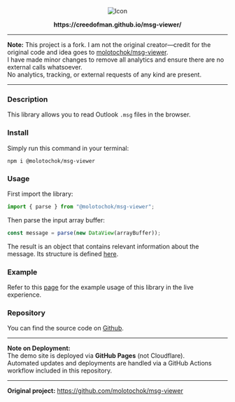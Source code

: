 <div align="center">
    <img src="https://github.com/user-attachments/assets/f065cc3a-c40b-4917-ac51-006cfbc78f0f" alt="Icon"/>
    <p><strong>https://creedofman.github.io/msg-viewer/</strong><p>
</div>

---

**Note:** This project is a fork. I am not the original creator—credit for the original code and idea goes to [molotochok/msg-viewer](https://github.com/molotochok/msg-viewer).  
I have made minor changes to remove all analytics and ensure there are no external calls whatsoever.  
No analytics, tracking, or external requests of any kind are present.

---

### Description
This library allows you to read Outlook `.msg` files in the browser.

### Install
Simply run this command in your terminal:
```
npm i @molotochok/msg-viewer
```

### Usage
First import the library:

```js
import { parse } from "@molotochok/msg-viewer";
```

Then parse the input array buffer:
```js
const message = parse(new DataView(arrayBuffer));
```

The result is an object that contains relevant information about the message. Its structure is defined [here](https://github.com/molotochok/msg-viewer/blob/main/lib/scripts/msg/types/message.d.ts).

### Example
Refer to this [page](https://github.com/molotochok/msg-viewer/blob/main/lib/scripts/index.ts#L34) for the example usage of this library in the live experience.

### Repository
You can find the source code on [Github](https://github.com/molotochok/msg-viewer).

---

**Note on Deployment:**  
The demo site is deployed via **GitHub Pages** (not Cloudflare).  
Automated updates and deployments are handled via a GitHub Actions workflow included in this repository.

---

**Original project:** https://github.com/molotochok/msg-viewer